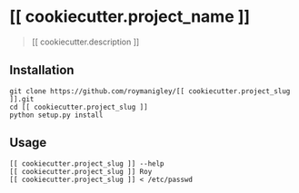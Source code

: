 # [[ cookiecutter.project_name ]]
> [[ cookiecutter.description ]]

## Installation
```
git clone https://github.com/roymanigley/[[ cookiecutter.project_slug ]].git
cd [[ cookiecutter.project_slug ]]
python setup.py install
```

## Usage

```
[[ cookiecutter.project_slug ]] --help
[[ cookiecutter.project_slug ]] Roy
[[ cookiecutter.project_slug ]] < /etc/passwd
```
